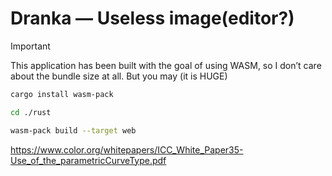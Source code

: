 # Dranka —  Useless image(editor?)

> [!IMPORTANT]
> This application has been built with the goal of using WASM, so I don’t care about the bundle size at all. But you may (it is HUGE)

```sh
cargo install wasm-pack

cd ./rust

wasm-pack build --target web
```

https://www.color.org/whitepapers/ICC_White_Paper35-Use_of_the_parametricCurveType.pdf
